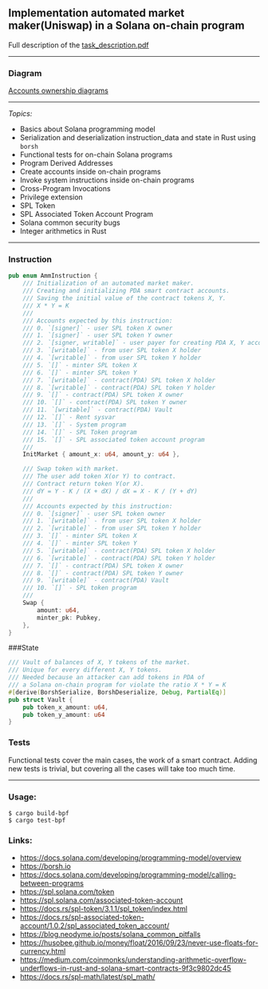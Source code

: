 ## Implementation automated market maker(Uniswap) in a Solana on-chain program
Full description of the [task_description.pdf](./task_description.pdf)

***
### Diagram
[Accounts ownership diagrams](./acc_ownership.drawio)

***
_Topics:_
- Basics about Solana programming model
- Serialization and deserialization instruction_data and state in Rust using `borsh`
- Functional tests for on-chain Solana programs
- Program Derived Addresses
- Create accounts inside on-chain programs
- Invoke system instructions inside on-chain programs
- Cross-Program Invocations
- Privilege extension
- SPL Token
- SPL Associated Token Account Program
- Solana common security bugs
- Integer arithmetics in Rust
***

### Instruction
```rust
pub enum AmmInstruction {
    /// Initialization of an automated market maker.
    /// Creating and initializing PDA smart contract accounts.
    /// Saving the initial value of the contract tokens X, Y.
    /// X * Y = K
    ///
    /// Accounts expected by this instruction:
    /// 0. `[signer]` - user SPL token X owner
    /// 1. `[signer]` - user SPL token Y owner
    /// 2. `[signer, writable]` - user payer for creating PDA X, Y accounts
    /// 3. `[writable]` - from user SPL token X holder
    /// 4. `[writable]` - from user SPL token Y holder
    /// 5. `[]` - minter SPL token X
    /// 6. `[]` - minter SPL token Y
    /// 7. `[writable]` - contract(PDA) SPL token X holder
    /// 8. `[writable]` - contract(PDA) SPL token Y holder
    /// 9. `[]` - contract(PDA) SPL token X owner
    /// 10. `[]` - contract(PDA) SPL token Y owner
    /// 11. `[writable]` - contract(PDA) Vault
    /// 12. `[]` - Rent sysvar
    /// 13. `[]` - System program
    /// 14. `[]` - SPL Token program
    /// 15. `[]` - SPL associated token account program
    ///
    InitMarket { amount_x: u64, amount_y: u64 },

    /// Swap token with market.
    /// The user add token X(or Y) to contract.
    /// Contract return token Y(or X).
    /// dY = Y - K / (X + dX) / dX = X - K / (Y + dY)
    ///
    /// Accounts expected by this instruction:
    /// 0. `[signer]` - user SPL token owner
    /// 1. `[writable]` - from user SPL token X holder
    /// 2. `[writable]` - from user SPL token Y holder
    /// 3. `[]` - minter SPL token X
    /// 4. `[]` - minter SPL token Y
    /// 5. `[writable]` - contract(PDA) SPL token X holder
    /// 6. `[writable]` - contract(PDA) SPL token Y holder
    /// 7. `[]` - contract(PDA) SPL token X owner
    /// 8. `[]` - contract(PDA) SPL token Y owner
    /// 9. `[writable]` - contract(PDA) Vault
    /// 10. `[]` - SPL token program
    ///
    Swap {
        amount: u64,
        minter_pk: Pubkey,
    },
}
```

###State
```rust
/// Vault of balances of X, Y tokens of the market.
/// Unique for every different X, Y tokens. 
/// Needed because an attacker can add tokens in PDA of
/// a Solana on-chain program for violate the ratio X * Y = K
#[derive(BorshSerialize, BorshDeserialize, Debug, PartialEq)]
pub struct Vault {
    pub token_x_amount: u64,
    pub token_y_amount: u64
}
```

### Tests
Functional tests cover the main cases, the work of a smart contract.
Adding new tests is trivial, but covering all the cases will take too much time.

***
### Usage:
```
$ cargo build-bpf
$ cargo test-bpf
```

### Links:
- https://docs.solana.com/developing/programming-model/overview
- https://borsh.io
- https://docs.solana.com/developing/programming-model/calling-between-programs
- https://spl.solana.com/token
- https://spl.solana.com/associated-token-account
- https://docs.rs/spl-token/3.1.1/spl_token/index.html
- https://docs.rs/spl-associated-token-account/1.0.2/spl_associated_token_account/
- https://blog.neodyme.io/posts/solana_common_pitfalls
- https://husobee.github.io/money/float/2016/09/23/never-use-floats-for-currency.html
- https://medium.com/coinmonks/understanding-arithmetic-overflow-underflows-in-rust-and-solana-smart-contracts-9f3c9802dc45
- https://docs.rs/spl-math/latest/spl_math/